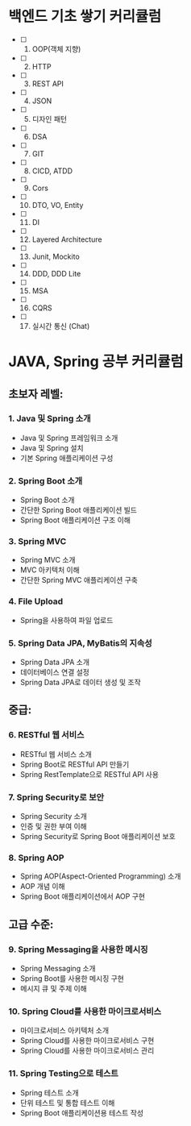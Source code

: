 # 백엔드 기초 쌓기 커리큘럼
- [ ] 1. OOP(객체 지향)
- [ ] 2. HTTP
- [ ] 3. REST API
- [ ] 4. JSON
- [ ] 5. 디자인 패턴
- [ ] 6. DSA
- [ ] 7. GIT
- [ ] 8. CICD, ATDD
- [ ] 9. Cors
- [ ] 10. DTO, VO, Entity
- [ ] 11. DI
- [ ] 12. Layered Architecture
- [ ] 13. Junit, Mockito
- [ ] 14. DDD, DDD Lite
- [ ] 15. MSA
- [ ] 16. CQRS
- [ ] 17. 실시간 통신 (Chat)



# JAVA, Spring 공부 커리큘럼
## **초보자 레벨:**

### **1. Java 및 Spring 소개**

- Java 및 Spring 프레임워크 소개
- Java 및 Spring 설치
- 기본 Spring 애플리케이션 구성

### **2. Spring Boot 소개**

- Spring Boot 소개
- 간단한 Spring Boot 애플리케이션 빌드
- Spring Boot 애플리케이션 구조 이해

### **3. Spring MVC**

- Spring MVC 소개
- MVC 아키텍처 이해
- 간단한 Spring MVC 애플리케이션 구축

### **4. File Upload**

- Spring을 사용하여 파일 업로드

### **5. Spring Data JPA, MyBatis의 지속성**

- Spring Data JPA 소개
- 데이터베이스 연결 설정
- Spring Data JPA로 데이터 생성 및 조작

## **중급:**

### **6. RESTful 웹 서비스**

- RESTful 웹 서비스 소개
- Spring Boot로 RESTful API 만들기
- Spring RestTemplate으로 RESTful API 사용

### **7. Spring Security로 보안**

- Spring Security 소개
- 인증 및 권한 부여 이해
- Spring Security로 Spring Boot 애플리케이션 보호

### **8. Spring AOP**

- Spring AOP(Aspect-Oriented Programming) 소개
- AOP 개념 이해
- Spring Boot 애플리케이션에서 AOP 구현

## **고급 수준:**

### **9. Spring Messaging을 사용한 메시징**

- Spring Messaging 소개
- Spring Boot를 사용한 메시징 구현
- 메시지 큐 및 주제 이해

### **10. Spring Cloud를 사용한 마이크로서비스**

- 마이크로서비스 아키텍처 소개
- Spring Cloud를 사용한 마이크로서비스 구현
- Spring Cloud를 사용한 마이크로서비스 관리

### **11. Spring Testing으로 테스트**

- Spring 테스트 소개
- 단위 테스트 및 통합 테스트 이해
- Spring Boot 애플리케이션용 테스트 작성

